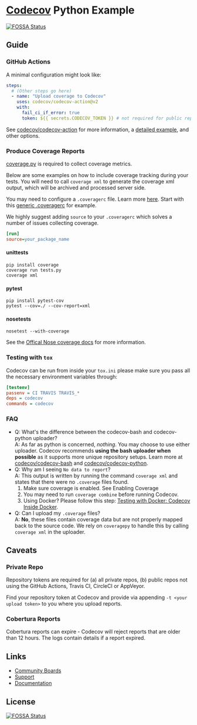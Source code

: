 # [Codecov](https://codecov.io) Python Example
[![FOSSA Status](https://app.fossa.com/api/projects/git%2Bgithub.com%2Fcodecov%2Fexample-python.svg?type=shield)](https://app.fossa.com/projects/git%2Bgithub.com%2Fcodecov%2Fexample-python?ref=badge_shield)


## Guide

### GitHub Actions
A minimal configuration might look like:

```yml
steps:
  # (Other steps go here)
  - name: "Upload coverage to Codecov"
    uses: codecov/codecov-action@v2
    with:
      fail_ci_if_error: true
      token: ${{ secrets.CODECOV_TOKEN }} # not required for public repos
```

See [codecov/codecov-action](https://github.com/codecov/codecov-action) for
more information, a [detailed example](https://github.com/codecov/codecov-action#example-workflowyml-with-codecov-action),
and other options.

### Produce Coverage Reports
[coverage.py](https://github.com/nedbat/coveragepy) is required to collect coverage metrics.

Below are some examples on how to include coverage tracking during your tests. You will need to call `coverage xml` to generate the coverage xml output, which will be archived and processed server side.

You may need to configure a `.coveragerc` file. Learn more [here](http://coverage.readthedocs.org/en/latest/config.html). Start with this [generic .coveragerc](https://gist.github.com/codecov-io/bf15bde2c7db1a011b6e) for example.

We highly suggest adding `source` to your `.coveragerc` which solves a number of issues collecting coverage.

```ini
[run]
source=your_package_name
```
#### unittests
```
pip install coverage
coverage run tests.py
coverage xml
```
#### pytest
```
pip install pytest-cov
pytest --cov=./ --cov-report=xml
```
#### nosetests
```
nosetest --with-coverage
```
See the [Offical Nose coverage docs](http://nose.readthedocs.org/en/latest/plugins/cover.html) for more information.

### Testing with ``tox``

Codecov can be run from inside your `tox.ini` please make sure you pass all the necessary environment variables through:
```ini
[testenv]
passenv = CI TRAVIS TRAVIS_*
deps = codecov
commands = codecov
```

### FAQ
- Q:  What's the difference between the codecov-bash and codecov-python uploader?  
  A: As far as python is concerned, *nothing*. You may choose to use either uploader. Codecov recommends **using the bash uploader when possible** as it supports more unique repository setups. Learn more at [codecov/codecov-bash](https://github.com/codecov/codecov-bash) and [codecov/codecov-python](https://github.com/codecov/codecov-python).
- Q:  Why am I seeing `No data to report`?  
  A: This output is written by running the command `coverage xml` and states that there were no `.coverage` files found.
	1. Make sure coverage is enabled. See Enabling Coverage
	2. You may need to run `coverage combine` before running Codecov.
	3. Using Docker? Please follow this step: [Testing with Docker: Codecov Inside Docker](https://docs.codecov.io/docs/testing-with-docker#codecov-inside-docker).
- Q: Can I upload my `.coverage` files?  
  A: **No**, these files contain coverage data but are not properly mapped back to the source code. We rely on `coveragepy` to handle this by calling `coverage xml` in the uploader.

## Caveats
### Private Repo
Repository tokens are required for (a) all private repos, (b) public repos not using the GitHub Actions, Travis CI, CircleCI or AppVeyor.

Find your repository token at Codecov and provide via appending `-t <your upload token>` to you where you upload reports.

### Cobertura Reports
Cobertura reports can expire - Codecov will reject reports that are older than 12 hours. The logs contain details if a report expired.

## Links
- [Community Boards](https://community.codecov.io)
- [Support](https://codecov.io/support)
- [Documentation](https://docs.codecov.io)



## License
[![FOSSA Status](https://app.fossa.com/api/projects/git%2Bgithub.com%2Fcodecov%2Fexample-python.svg?type=large)](https://app.fossa.com/projects/git%2Bgithub.com%2Fcodecov%2Fexample-python?ref=badge_large)
